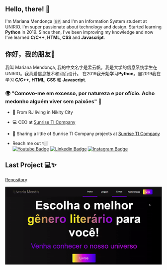 ## Hello, there! 👋

 I'm Mariana Mendonça 🇧🇷 and I'm an Information System student at UNIRIO. 
 I'm super passionate about technology and design. 
 Started learning **Python** in 2019. Since then, I've been improving my knowledge and now I've learned **C/C++**, **HTML**, **CSS** and **Javascript**.
 
## 你好，我的朋友👋
 我叫 Mariana Mendonça, 我的中文名字是孟云帆。我是大学的信息系统学生在UNIRIO。我真爱信息技术和网页设计。
 在2019我开始学习**Python**。自2019我在学习 **C/C++**, **HTML**, **CSS** 和 **Javascript**.
 

### 🌍  "Comovo-me em excesso, por natureza e por ofício. Acho medonho alguém viver sem paixões"  🧠

-   📍  From RJ living in Nikity City
-   💻  CEO at  [Sunrise TI Company](https://sunriseticompany.wordpress.com/)
-   🌈  Sharing a little of Sunrise TI Company projects at [Sunrise TI Company](https://www.youtube.com/channel/UCkcuKs-RNcZmZb0uncA5r3A)


- Reach me out 👇🏼<br>
[![Youtube Badge](https://camo.githubusercontent.com/667efda90e6b9bc59de36690359e4f5c38c4205e5abf299bfe3f627c61cfb0d2/68747470733a2f2f696d672e736869656c64732e696f2f62616467652f2d596f75747562652d4646303030303f7374796c653d666c61742d737175617265266c6162656c436f6c6f723d464630303030266c6f676f3d796f7574756265266c6f676f436f6c6f723d7768697465266c696e6b3d68747470733a2f2f7777772e796f75747562652e636f6d2f6368616e6e656c2f554352684b4b36567249536e4957504a6a597842504b6e412f766964656f73)](https://www.youtube.com/channel/UCkcuKs-RNcZmZb0uncA5r3A) [![Linkedin Badge](https://camo.githubusercontent.com/a9d413435371b306fac2ff4d1dcfa85877d9deb93bb90ce7d8444b260d7a9922/68747470733a2f2f696d672e736869656c64732e696f2f62616467652f2d4c696e6b6564496e2d626c75653f7374796c653d666c61742d737175617265266c6f676f3d4c696e6b6564696e266c6f676f436f6c6f723d7768697465266c696e6b3d68747470733a2f2f7777772e6c696e6b6564696e2e636f6d2f696e2f697361646f72612d726f647269677565732d7374616e6761726c696e2d3438343032623134312f)](https://www.linkedin.com/in/marianamtd/)  [![Instagram Badge](https://camo.githubusercontent.com/995893e1a358c25b4713c038a26b475b1c2c29b3f1a154e8967ae1b790db5f61/68747470733a2f2f696d672e736869656c64732e696f2f62616467652f2d496e7374616772616d2d76696f6c65743f7374796c653d666c61742d737175617265266c6f676f3d496e7374616772616d266c6f676f436f6c6f723d7768697465266c696e6b3d68747470733a2f2f7777772e696e7374616772616d2e636f6d2f7061706f64656465762f)](https://www.instagram.com/sunriseticompany/) 

## Last Project 💻✨
[Repository](https://github.com/marianamtd/DPW-trabalho2)
<p align="center">
  <img src="ezgif.com-gif-maker.gif">
</p>
